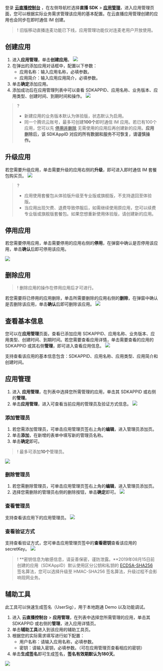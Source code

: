 登录 [**云直播控制台**](https://console.cloud.tencent.com/live/livestat) ，在左侧导航栏选择**直播 SDK** > [**应用管理**](https://console.cloud.tencent.com/live/license/appmanage)，进入应用管理页面，您可以根据实际业务需求管理该应用的基本配置。在云直播应用管理创建的应用也会同步在即时通信 IM 创建。

>! 旧版移动直播连麦功能已下线，应用管理功能仅对连麦老用户开放使用。

## 创建应用
1. 进入**应用管理**，单击**创建应用**。
![](https://main.qcloudimg.com/raw/efb241eb9a6150e7d1ab0fc9590f9428.png)
2. 在弹出的添加应用对话框中，配置以下参数：
	- 应用名称：输入应用名称，必填参数。
	- 应用简介：输入应用应用简介，必填参数。
3. 单击**确定**添加应用。
4. 添加成功后在应用管理列表中可以查看 SDKAPPID、应用名称、业务版本、应用类型、创建时间、到期时间和操作。
![](https://main.qcloudimg.com/raw/e7288d0f5522be378e96f0dfd0b7cf06.png)

> ? 
> - 新建应用的业务版本默认为体验版，状态默认为启用。
> - 同一个腾讯云账号，最多可创建**100个**即时通信 IM 应用。若已有100个应用，您可以先 [停用并删除](https://cloud.tencent.com/document/product/269/32578#.E5.81.9C.E7.94.A8.2F.E5.88.A0.E9.99.A4.E5.BA.94.E7.94.A8) 无需使用的应用后再创建新的应用。**应用删除后，该 **SDKAppID** 对应的所有数据和服务不可恢复，请谨慎操作。**

## 升级应用
若您需要升级应用，单击需要升级的应用右侧的**升级**，即可进入即时通信 IM 套餐包购买页。
![](https://main.qcloudimg.com/raw/a5435362182a77b34323dde0e8ff9733.png)
> ? 
> - 应用使用套餐包从体验版升级至专业版或旗舰版，不支持退回至体验版。
> - 当应用出现欠费、退费导致停服后，如需继续使用原应用，您可以续费专业版或旗舰版套餐包。如果您想重新使用体验版，请创建新的应用。


## 停用应用
若您需要停用应用，单击需要停用的应用右侧的**停用**，在弹窗中确认是否停用该应用，单击**确认**后即可停用该应用。

![](https://main.qcloudimg.com/raw/022b981fa0d40b78d71244f80fb3e900.png)

## 删除应用
>! 删除应用的操作在停用应用后才可进行。

若您需要将已停用的应用删除，单击所需要删除的应用右侧的**删除**，在弹窗中确认是否删除该应用，单击**确认**后即可删除该应用。
![](https://main.qcloudimg.com/raw/420f52bc61a48b0141a542d9f716b4c1.png)

## 查看基本信息
您可以在**应用管理**页面，查看已添加应用 SDKAPPID、应用名称、业务版本、应用类型、创建时间、到期时间。若您需要查看应用详情，单击需要查看的应用的 SDKAPPID 或其右侧**管理**，即可进入查看应用信息。
![](https://main.qcloudimg.com/raw/37bece5d3bbf890bb5ca55b0845cf633.png)

支持查看该应用的基本信息包含：SDKAPPID、应用名称、应用类型、应用简介和创建时间。

## 应用管理
1. 进入 **应用管理**，在列表中选择您所需管理的应用，单击其 SDKAPPID 或右侧的**管理**。
2.  单击**应用管理**，进入可查看当前应用的管理员及验证方式信息。
![](https://main.qcloudimg.com/raw/a3c165f96cdc064e2ad1409d44e05e51.png)

### 添加管理员
1. 若您需添加管理员，可单击应用管理页签右上角的**编辑**，进入管理员添加页。
2. 单击**添加**，在新增的表单中填写新的管理员名称。
3. 单击**确定**即可。

>! 最多可添加**10个**管理员。

![](https://main.qcloudimg.com/raw/247d7d34e867d5804222d6ab4bb9c372.png)

### 删除管理员
1. 若您需删除管理员，可单击应用管理页签右上角的**编辑**，进入管理员添加页。
2. 选择您需删除的管理员右侧的删除按钮，单击**确定**即可。
![](https://main.qcloudimg.com/raw/a27803e2f56dbbc3843e98863f9962c7.png)

###  查看管理员
支持查看该应用下的应用管理员。
![](https://main.qcloudimg.com/raw/6857436034507288205057dd6f8eff23.png)

### 查看验证方式
支持查看验证方式，您可单击应用管理页签中的**查看密钥**查看该应用的 secretKey。
![](https://main.qcloudimg.com/raw/42429106d9c037fc63bd622669f519c9.png)

> ! **密钥信息为敏感信息，请妥善保密，谨防泄露。**2019年08月15日前创建的应用（SDKAppID）默认使用区分公钥和私钥的 [ECDSA-SHA256](https://cloud.tencent.com/document/product/269/32688#ECDSA-SHA256) 签名算法，您可以选择升级至 HMAC-SHA256 签名算法，升级过程不会影响现网业务。

## 辅助工具
此工具可以快速生成签名（UserSig），用于本地跑通 Demo 以及功能调试。
1. 进入 **云直播控制台** > **应用管理**，在列表中选择您所需管理的应用，单击其 SDKAPPID 或右侧的**管理**，进入应用详情页。
2. 单击**辅助工具**进入到该应用的辅助工具页。
2. 根据您的实际需求填写进行如下配置：
   - 用户名称：请输入应用名称，必填参数。
   - 密钥：请输入密钥，必填参数。（可在应用管理页查看相应的密钥）
3. 单击**生成签名**即可生成签名，**签名有效期默认为180天**。

![](https://main.qcloudimg.com/raw/c6fb7b778a1ee52e2b5029b111d4854b.png)

